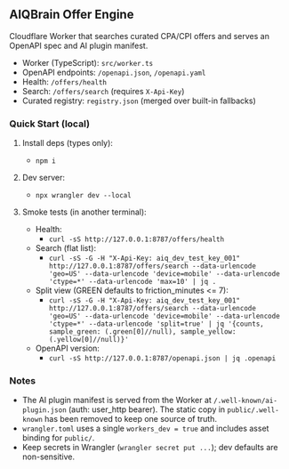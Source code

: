 ## AIQBrain Offer Engine

Cloudflare Worker that searches curated CPA/CPI offers and serves an OpenAPI spec and AI plugin manifest.

- Worker (TypeScript): `src/worker.ts`
- OpenAPI endpoints: `/openapi.json`, `/openapi.yaml`
- Health: `/offers/health`
- Search: `/offers/search` (requires `X-Api-Key`)
- Curated registry: `registry.json` (merged over built-in fallbacks)

### Quick Start (local)

1) Install deps (types only):
   - `npm i`

2) Dev server:
   - `npx wrangler dev --local`

3) Smoke tests (in another terminal):
   - Health:
     - `curl -sS http://127.0.0.1:8787/offers/health`
   - Search (flat list):
     - `curl -sS -G -H "X-Api-Key: aiq_dev_test_key_001" http://127.0.0.1:8787/offers/search --data-urlencode 'geo=US' --data-urlencode 'device=mobile' --data-urlencode 'ctype=*' --data-urlencode 'max=10' | jq .`
   - Split view (GREEN defaults to friction_minutes <= 7):
     - `curl -sS -G -H "X-Api-Key: aiq_dev_test_key_001" http://127.0.0.1:8787/offers/search --data-urlencode 'geo=US' --data-urlencode 'device=mobile' --data-urlencode 'ctype=*' --data-urlencode 'split=true' | jq '{counts, sample_green: (.green[0]//null), sample_yellow: (.yellow[0]//null)}'`
   - OpenAPI version:
     - `curl -sS http://127.0.0.1:8787/openapi.json | jq .openapi`

### Notes

- The AI plugin manifest is served from the Worker at `/.well-known/ai-plugin.json` (auth: user_http bearer). The static copy in `public/.well-known` has been removed to keep one source of truth.
- `wrangler.toml` uses a single `workers_dev = true` and includes asset binding for `public/`.
- Keep secrets in Wrangler (`wrangler secret put ...`); dev defaults are non-sensitive.
